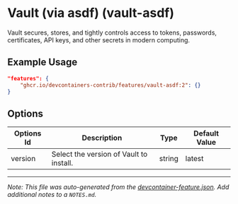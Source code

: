 

# Vault (via asdf) (vault-asdf)

Vault secures, stores, and tightly controls access to tokens, passwords, certificates, API keys, and other secrets in modern computing.

## Example Usage

```json
"features": {
    "ghcr.io/devcontainers-contrib/features/vault-asdf:2": {}
}
```

## Options

| Options Id | Description | Type | Default Value |
|-----|-----|-----|-----|
| version | Select the version of Vault to install. | string | latest |



---

_Note: This file was auto-generated from the [devcontainer-feature.json](https://github.com/devcontainers-contrib/features/blob/main/src/vault-asdf/devcontainer-feature.json).  Add additional notes to a `NOTES.md`._

